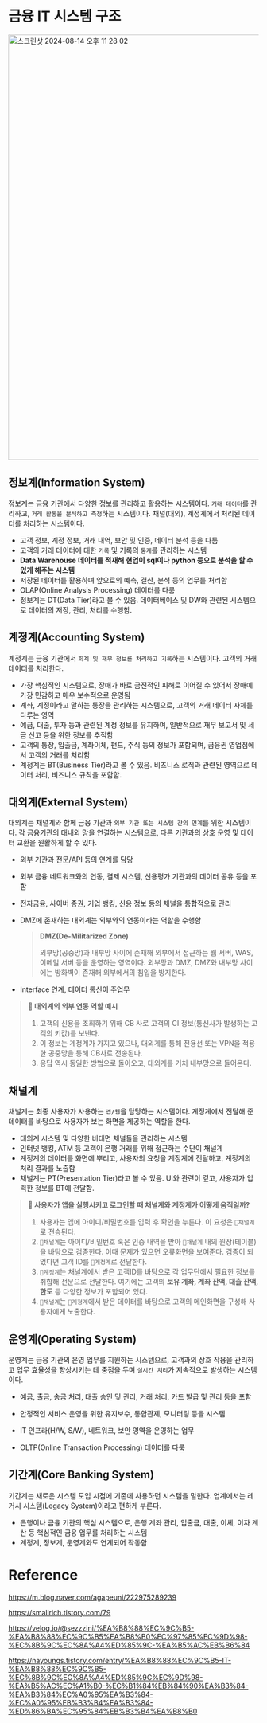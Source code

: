 # 금융 IT 시스템 구조

<img width="854" alt="스크린샷 2024-08-14 오후 11 28 02" src="https://github.com/user-attachments/assets/74ccc98e-a937-40ce-a9e4-32bc36b20ca1">







## 정보계(Information System) 

정보계는 금융 기관에서 다양한 정보를 관리하고 활용하는 시스템이다. `거래 데이터`를 관리하고, `거래 활동을 분석하고 측정`하는 시스템이다. 채널(대외), 계정계에서 처리된 데이터를 처리하는 시스템이다.

- 고객 정보, 계정 정보, 거래 내역, 보안 및 인증, 데이터 분석 등을 다룸
- 고객의 거래 데이터에 대한 `기록` 및 기록의 `통계`를 관리하는 시스템
- **Data Warehouse 데이터를 적재해 현업이 sql이나 python 등으로 분석을 할 수 있게 해주는 시스템**
- 저장된 데이터를 활용하며 앞으로의 예측, 결산, 분석 등의 업무를 처리함
- OLAP(Online Analysis Processing) 데이터를 다룸
- 정보계는 DT(Data Tier)라고 볼 수 있음. 데이터베이스 및 DW와 관련된 시스템으로 데이터의 저장, 관리, 처리를 수행함.





## 계정계(Accounting System)

계정계는 금융 기관에서 `회계 및 재무 정보를 처리하고 기록`하는 시스템이다. 고객의 거래 데이터를 처리한다.

- 가장 핵심적인 시스템으로, 장애가 바로 금전적인 피해로 이어질 수 있어서 장애에 가장 민감하고 매우 보수적으로 운영됨
- 계좌, 계정이라고 말하는 통장을 관리하는 시스템으로, 고객의 거래 데이터 자체를 다루는 영역
- 예금, 대출, 투자 등과 관련된 계정 정보를 유지하며, 일반적으로 재무 보고서 및 세금 신고 등을 위한 정보를 추적함
- 고객의 통장, 입출금, 계좌이체, 펀드, 주식 등의 정보가 포함되며, 금융권 영업점에서 고객의 거래를 처리함
- 계정계는 BT(Business Tier)라고 볼 수 있음. 비즈니스 로직과 관련된 영역으로 데이터 처리, 비즈니스 규칙을 포함함.





## 대외계(External System)

대외계는 채널계와 함께 금융 기관과 `외부 기관 또는 시스템 간의 연계`를 위한 시스템이다. 각 금융기관의 대내외 망을 연결하는 시스템으로, 다른 기관과의 상호 운영 및 데이터 교환을 원활하게 할 수 있다.

- 외부 기관과 전문/API 등의 연계를 담당

- 외부 금융 네트워크와의 연동, 결제 시스템, 신용평가 기관과의 데이터 공유 등을 포함

- 전자금융, 사이버 증권, 기업 뱅킹, 신용 정보 등의 채널을 통합적으로 관리

- DMZ에 존재하는 대외계는 외부와의 연동이라는 역할을 수행함

  > **DMZ(De-Militarized Zone)**
  >
  > 외부망(공중망)과 내부망 사이에 존재해 외부에서 접근하는 웹 서버, WAS, 이메일 서버 등을 운영하는 영역이다.
  > 외부망과 DMZ, DMZ와 내부망 사이에는 방화벽이 존재해 외부에서의 침입을 방지한다.

- Interface 연계, 데이터 통신이 주업무

> **📎 대외계의 외부 연동 역할 예시**
>
> 1. 고객의 신용을 조회하기 위해 CB 사로 고객의 CI 정보(통신사가 발생하는 고객의 키값)를 보낸다.
> 2. 이 정보는 계정계가 가지고 있으나, 대외계를 통해 전용선 또는 VPN을 적용한 공중망을 통해 CB사로 전송된다.
> 3. 응답 역시 동일한 방법으로 돌아오고, 대외계를 거처 내부망으로 들어온다.





## 채널계

채널계는 최종 사용자가 사용하는 `앱/웹`을 담당하는 시스템이다. 계정계에서 전달해 준 데이터를 바탕으로 사용자가 보는 화면을 제공하는 역할을 한다.

- 대외계 시스템 및 다양한 비대면 채널들을 관리하는 시스템
- 인터넷 뱅킹, ATM 등 고객이 은행 거래를 위해 접근하는 수단이 채널계
- 계정계의 데이터를 화면에 뿌리고, 사용자의 요청을 계정계에 전달하고, 계정계의 처리 결과를 노출함
- 채널계는 PT(Presentation Tier)라고 볼 수 있음. UI와 관련이 깊고, 사용자가 입력한 정보를 BT에 전달함.

> **📎 사용자가 앱을 실행시키고 로그인할 때 채널계와 계정계가 어떻게 움직일까?**
>
> 1. 사용자는 앱에 아이디/비밀번호를 입력 후 확인을 누른다. 이 요청은 `📱채널계`로 전송된다.
> 2. `📱채널계`는 아이디/비밀번호 혹은 인증 내역을 받아 `📱채널계` 내의 원장(테이블)을 바탕으로 검증한다. 이때 문제가 있으면 오류화면을 보여준다. 검증이 되었다면 고객 ID를 `🔑계정계`로 전달한다.
> 3. `🔑계정계`는 채널계에서 받은 고객ID를 바탕으로 각 업무단에서 필요한 정보를 취합해 전문으로 전달한다. 여기에는 고객의 **보유 계좌, 계좌 잔액, 대출 잔액, 한도** 등 다양한 정보가 포함되어 있다.
> 4. `📱채널계`는 `🔑계정계`에서 받은 데이터를 바탕으로 고객의 메인화면을 구성해 사용자에게 노출한다.





## 운영계(Operating System)

운영계는 금융 기관의 운영 업무를 지원하는 시스템으로, 고객과의 상호 작용을 관리하고 업무 효율성을 향상시키는 데 중점을 두며 `실시간 처리`가 지속적으로 발생하는 시스템이다.

- 예금, 출금, 송금 처리, 대출 승인 및 관리, 거래 처리, 카드 발급 및 관리 등을 포함

- 안정적인 서비스 운영을 위한 유지보수, 통합관제, 모니터링 등을 시스템

- IT 인프라(H/W, S/W), 네트워크, 보안 영역을 운영하는 업무

- OLTP(Online Transaction Processing) 데이터를 다룸

  







## 기간계(Core Banking System)

기간계는 새로운 시스템 도입 시점에 기존에 사용하던 시스템을 말한다. 업계에서는 레거시 시스템(Legacy System)이라고 편하게 부른다.

- 은행이나 금융 기관의 핵심 시스템으로, 은행 계좌 관리, 입출금, 대출, 이체, 이자 계산 등 핵심적인 금융 업무를 처리하는 시스템
- 계정계, 정보계, 운영계와도 연계되어 작동함





# Reference

https://m.blog.naver.com/agapeuni/222975289239

https://smallrich.tistory.com/79

https://velog.io/@sezzzini/%EA%B8%88%EC%9C%B5-%EA%B8%88%EC%9C%B5%EA%B8%B0%EC%97%85%EC%9D%98-%EC%8B%9C%EC%8A%A4%ED%85%9C-%EA%B5%AC%EB%B6%84

https://nayoungs.tistory.com/entry/%EA%B8%88%EC%9C%B5-IT-%EA%B8%88%EC%9C%B5-%EC%8B%9C%EC%8A%A4%ED%85%9C%EC%9D%98-%EA%B5%AC%EC%A1%B0-%EC%B1%84%EB%84%90%EA%B3%84-%EA%B3%84%EC%A0%95%EA%B3%84-%EC%A0%95%EB%B3%B4%EA%B3%84-%ED%86%BA%EC%95%84%EB%B3%B4%EA%B8%B0
